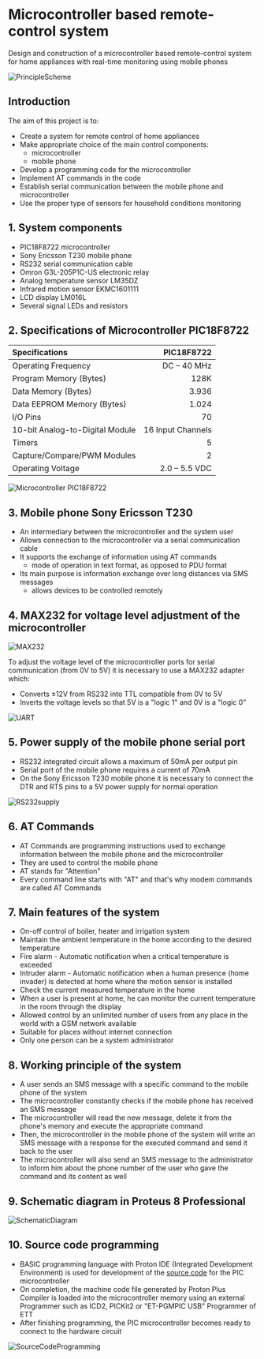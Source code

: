 # Microcontroller based remote-control system 

Design and construction of a microcontroller based remote-control system for home appliances with real-time monitoring using mobile phones

![PrincipleScheme](/assets/images/PrincipleScheme.jpg "PrincipleScheme")

## Introduction

The aim of this project is to:
 - Create a system for remote control of home appliances
 - Make appropriate choice of the main control components:
    - microcontroller
    - mobile phone
- Develop a programming code for the microcontroller
- Implement AT commands in the code
- Establish serial communication between the mobile phone and microcontroller
- Use the proper type of sensors for household conditions monitoring 

## 1. System components

-	PIC18F8722 microcontroller
-	Sony Ericsson T230 mobile phone
-	RS232 serial communication cable
-	Omron G3L-205P1C-US electronic relay
-	Analog temperature sensor LM35DZ
-	Infrared motion sensor EKMC1601111
-	LCD display LM016L
-	Several signal LEDs and resistors

## 2. Specifications of Microcontroller PIC18F8722

| **Specifications**            |   **PIC18F8722** |
| :---                      |        ---: |
| Operating Frequency       | DC – 40 MHz |
| Program Memory (Bytes)    | 128K |
| Data Memory (Bytes)       | 3.936 |
| Data EEPROM Memory (Bytes) | 1.024 |
| I/O Pins | 70 |
| 10-bit Analog-to-Digital Module | 16 Input Channels |
| Timers | 5 |
| Capture/Compare/PWM Modules | 2 |
| Operating Voltage       | 2.0 – 5.5 VDC |

![Microcontroller PIC18F8722](/assets/images/medium-PIC18F8722-TQFP-80.png "Microcontroller PIC18F8722")

## 3. Mobile phone Sony Ericsson T230

- An intermediary between the microcontroller and the system user
- Allows connection to the microcontroller via a serial communication cable
- It supports the exchange of information using AT commands
    - mode of operation in text format, as opposed to PDU format
- Its main purpose is information exchange over long distances via SMS messages
    - allows devices to be controlled remotely

## 4. MAX232 for voltage level adjustment of the microcontroller

![MAX232](/assets/images/MAX232.jpg "MAX232")

To adjust the voltage level of the microcontroller ports for serial communication (from 0V to 5V) it is necessary to use a MAX232 adapter which:
- Converts ±12V from RS232 into TTL compatible from 0V to 5V
- Inverts the voltage levels so that 5V is a "logic 1" and 0V is a "logic 0"

![UART](/assets/images/UART.png "UART")

## 5. Power supply of the mobile phone serial port

- RS232 integrated circuit allows a maximum of 50mA per output pin
- Serial port of the mobile phone requires a current of 70mA
- On the Sony Ericsson T230 mobile phone it is necessary to connect the DTR and RTS pins to a 5V power supply for normal operation

![RS232supply](/assets/images/RS232supply.png "RS232supply")

## 6. AT Commands

- AT Commands are programming instructions used to exchange information between the mobile phone and the microcontroller
- They are used to control the mobile phone
- AT stands for "Attention"
- Every command line starts with "AT" and that's why modem commands are called AT Commands

## 7. Main features of the system

- On-off control of boiler, heater and irrigation system
- Maintain the ambient temperature in the home according to the desired temperature
- Fire alarm - Automatic notification when a critical temperature is exceeded
- Intruder alarm - Automatic notification when a human presence (home invader) is detected at home where the motion sensor is installed
- Check the current measured temperature in the home
- When a user is present at home, he can monitor the current temperature in the room through the display
- Allowed control by an unlimited number of users from any place in the world with a GSM network available
- Suitable for places without internet connection
- Only one person can be a system administrator

## 8. Working principle of the system

- A user sends an SMS message with a specific command to the mobile phone of the system
- The microcontroller constantly checks if the mobile phone has received an SMS message
- The microcontroller will read the new message, delete it from the phone's memory and execute the appropriate command
- Then, the microcontroller in the mobile phone of the system will write an SMS message with a response for the executed command and send it back to the user
- The microcontroller will also send an SMS message to the administrator to inform him about the phone number of the user who gave the command and its content as well

## 9. Schematic diagram in Proteus 8 Professional

![SchematicDiagram](/assets/images/SchematicDiagram.jpg "SchematicDiagram")

## 10. Source code programming

- BASIC programming language with Proton IDE (Integrated Development Environment) is used for development of the [source code](./source/code.bas) for the PIC microcontroller
- On completion, the machine code file generated by Proton Plus Compiler is loaded into the microcontroller memory using an external Programmer such as ICD2, PICKit2 or "ET-PGMPIC USB" Programmer of ETT
- After finishing programming, the PIC microcontroller becomes ready to connect to the hardware circuit 

![SourceCodeProgramming](/assets/images/SourceCodeProgramming.jpg "SourceCodeProgramming")